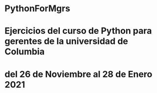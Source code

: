 # PythonForMgrs
#
# Ejercicios del curso de Python para gerentes de la universidad de Columbia
# del 26 de Noviembre al 28 de Enero 2021
#
